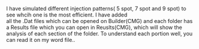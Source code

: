 I have simulated different injection patterns( 5 spot, 7 spot and 9 spot) to see whcih one is the most efficient. I have added  
all the .Dat files which can be opened on Builder(CMG) and each folder has a Results file which you can open in Reuslts(CMG),
which will show the analysis of each section of the folder. To understand each portion well, you can read it on my word file..
